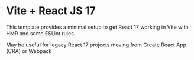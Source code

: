 # Vite + React JS 17

This template provides a minimal setup to get React 17 working in Vite with HMR and some ESLint rules.

May be useful for legacy React 17 projects moving from Create React App (CRA) or Webpack
